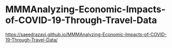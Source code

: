 # MMMAnalyzing-Economic-Impacts-of-COVID-19-Through-Travel-Data

https://saeedrazavi.github.io/MMMAnalyzing-Economic-Impacts-of-COVID-19-Through-Travel-Data/
